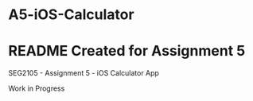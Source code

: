 # A5-iOS-Calculator
# README Created for Assignment 5
SEG2105 - Assignment 5 - iOS Calculator App

Work in Progress
